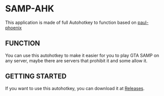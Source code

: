 # SAMP-AHK
This application is made of full Autohotkey to function based on [paul-phoenix](https://github.com/paul-phoenix)

## FUNCTION
You can use this autohotkey to make it easier for you to play GTA SAMP on any server, maybe there are servers that prohibit it and some allow it.
## GETTING STARTED
If you want to use this autohotkey, you can download it at [Releases](https://github.com/Mr4sR/SAMP-AHK/releases).
